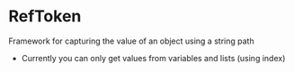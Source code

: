 # RefToken
Framework for capturing the value of an object using a string path
- Currently you can only get values from variables and lists (using index)

